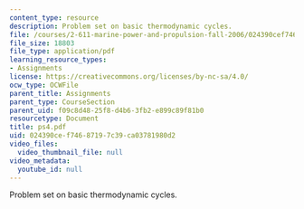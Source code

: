 ```yaml
---
content_type: resource
description: Problem set on basic thermodynamic cycles.
file: /courses/2-611-marine-power-and-propulsion-fall-2006/024390cef74687197c39ca03781980d2_ps4.pdf
file_size: 18803
file_type: application/pdf
learning_resource_types:
- Assignments
license: https://creativecommons.org/licenses/by-nc-sa/4.0/
ocw_type: OCWFile
parent_title: Assignments
parent_type: CourseSection
parent_uid: f09c8d48-25f8-d4b6-3fb2-e899c89f81b0
resourcetype: Document
title: ps4.pdf
uid: 024390ce-f746-8719-7c39-ca03781980d2
video_files:
  video_thumbnail_file: null
video_metadata:
  youtube_id: null
---
```

Problem set on basic thermodynamic cycles.